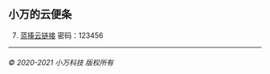 ## 小万的云便条

<!-- 1. [白板主文件](https://r302.cc/3walYOl)
2. [代码地址](/note/1/code)
3. [代码图片地址](/note/1/code.png)
4. [Python官网](https://python.org)
5. [成品可执行文件](https://wan.lanzous.com/irw6xmxf4sh)
6. -->
7. [蓝揍云链接](https://wwe.lanzous.com/b010bbe2f?key=123456) 密码：123456



-----------------------
###### © 2020-2021 小万科技 版权所有
